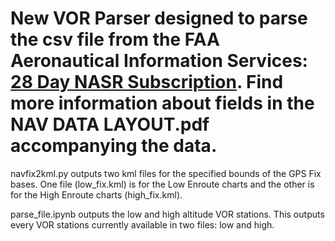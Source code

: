 # New VOR Parser designed to parse the csv file from the FAA Aeronautical Information Services: [28 Day NASR Subscription](https://www.faa.gov/air_traffic/flight_info/aeronav/aero_data/NASR_Subscription/). Find more information about fields in the NAV DATA LAYOUT.pdf accompanying the data.

navfix2kml.py outputs two kml files for the specified bounds of the GPS Fix bases. One file (low_fix.kml) is for the Low Enroute charts and the other is for the High Enroute charts (high_fix.kml).

parse_file.ipynb outputs the low and high altitude VOR stations. This outputs every VOR stations currently available in two files: low and high.